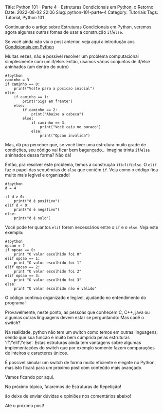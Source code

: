 Title: Python 101 - Parte 4 - Estruturas Condicionais em Python, o Retorno
Date: 2022-08-02 22:06
Slug: python-101-parte-4
Category: Tutoriais
Tags: Tutorial, Python 101

Continuando o artigo sobre Estruturas Condicionais em Python, veremos agora algumas outras fomas de usar a construção `if`/`else`.

Se você ainda não viu o post anterior, veja aqui a introdução aos [Condicionais em Python](({filename}/Tutoriais/python101.3.md))

Muitas vezes, não é possível resolver um problema computacional simplesmente com um if/else. Então, usamos vários conjuntos de if/else aninhados (um dentro do outro)

    #!python
    caminho = 3
    if caminho == 0:
        print("Volte para a posicao inicial")
    else:
        if caminho == 1:
            print("Siga em frente")
        else:
            if caminho == 2:
                print("Abaixe a cabeca")
            else:
                if caminho == 3:
                    print("Você caiu no buraco")
                else:
                    print("Opcao invalida")

Mas, dá pra perceber que, se você tiver uma estrutura muito grade de condições, seu código vai ficar bem bagunçado... imagina trinta `if`/`else` aninhados dessa forma? Não dá!

Então, pra resolver este problema, temos a construção `if`/`elif`/`else`. O `elif` faz o papel das sequências de `else` que contém `if`. Veja como o código fica muito mais legível e organizado!

    #!python
    d = 4

    if d > 0:
        print("d é positivo")
    elif d < 0:
        print("d é negativo")
    else:
        print("d é nulo")


Você pode ter quantos `elif` forem necessários entre o `if` e o `else`. Veja este exemplo:

    #!python
    opcao = 2
    if opcao == 0:
        print "O valor escolhido foi 0"
    elif opcao == 1:
        print "O valor escolhido foi 1"
    elif opcao == 2:
        print "O valor escolhido foi 2"
    elif opcao == 3:
        print "O valor escolhido foi 3"
    else:
        print "O valor escolhido não é válido"

O código continua organizado e legível, ajudando no entendimento do programa!

Provavelmente, neste ponto, as pessoas que conhecem C, C++, java ou algumas outras linguagens devem estar se perguntando: Mas cadê o switch?

Na realidade, python não tem um switch como temos em outras linguagens, sendo que sua função é muito bem cumprida pelas estruturas 'if'/'elif'/'else'. Estas estruturas ainda tem vantagens sobre algumas implementações do switch que por exemplo somente fazem comparações de inteiros e caracteres únicos.

É possível simular um switch de forma muito eficiente e elegnte no Python, mas isto ficará para um próximo post com conteúdo mais avançado.

Vamos ficando por aqui.

No próximo tópico, falaremos de Estruturas de Repetição!

ão deixe de enviar dúvidas e opiniões nos comentários abaixo!

Até o próximo post!